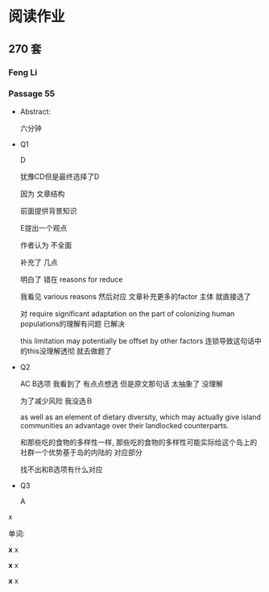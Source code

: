# 阅读作业

## 270 套

### Feng Li

### Passage 55



- Abstract:

  六分钟

- Q1

  D

  犹豫CD但是最终选择了D

  因为 文章结构

  前面提供背景知识

  E提出一个观点

  作者认为 不全面 

  补充了 几点

  明白了  错在 reasons for reduce  

  我看见 various reasons 然后对应 文章补充更多的factor 主体 就直接选了 

  对 require significant adaptation on the part of colonizing human populations的理解有问题  已解决

  this limitation may potentially be offset by other factors 连锁导致这句话中的this没理解透彻 就去做题了

   

- Q2

  AC
  B选项 我看到了 有点点想选 但是原文那句话 太抽象了  没理解 

  为了减少风险  我没选Ｂ

  as well as an element of dietary diversity, which may actually give island communities an advantage over their landlocked counterparts.

  和那些吃的食物的多样性一样, 那些吃的食物的多样性可能实际给这个岛上的社群一个优势基于岛的内陆的 对应部分 

  找不出和B选项有什么对应

  

- Q3

  A
  
  

x

单词:

**x** x

**x** x

**x** x
